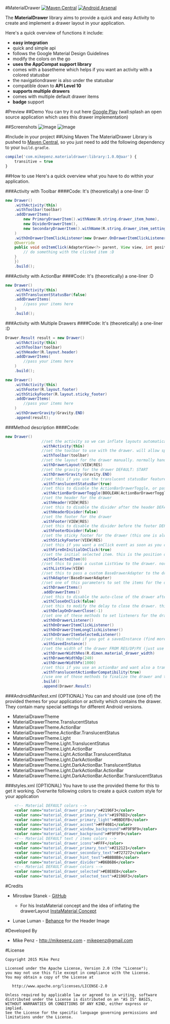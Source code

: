 #MaterialDrawer  [![Maven Central](https://maven-badges.herokuapp.com/maven-central/com.mikepenz.materialdrawer/library/badge.svg?style=flat)](https://maven-badges.herokuapp.com/maven-central/com.mikepenz.materialdrawer/library) [![Android Arsenal](https://img.shields.io/badge/Android%20Arsenal-MaterialDrawer-brightgreen.svg?style=flat)](https://android-arsenal.com/details/1/1526)

The **MaterialDrawer** library aims to provide a quick and easy Activity to create and implement a drawer layout in your application.

Here's a quick overview of functions it include:

- **easy integration**
- quick and simple api
- follows the Google Material Design Guidelines
- modify the colors on the go
- **uses the AppCompat support library**
- comes with a basetheme which helps if you want an activity with a colored statusbar
- the navigationdrawer is also under the statusbar
- compatible down to **API Level 10**
- **supports multiple drawers**
- comes with multiple default drawer items
- **badge** support


#Preview
##Demo
You can try it out here [Google Play](https://play.google.com/store/apps/details?id=com.mikepenz.unsplash) (wall:splash an open source application which uses this drawer implementation)

##Screenshots
![Image](https://raw.githubusercontent.com/mikepenz/MaterialDrawer/master/DEV/screenshots/screenshot1_small.png)
![Image](https://raw.githubusercontent.com/mikepenz/MaterialDrawer/master/DEV/screenshots/screenshot2_small.png)


#Include in your project
##Using Maven
The MaterialDrawer Library is pushed to [Maven Central](http://search.maven.org/#search|ga|1|g%3A%22com.mikepenz.materialdrawer%22), so you just need to add the following dependency to your `build.gradle`.

```javascript
compile('com.mikepenz.materialdrawer:library:1.0.0@aar') {
	transitive = true
}
```

##How to use
Here's a quick overview what you have to do within your application.

###Activity with Toolbar
####Code:
It's (theoretically) a one-liner :D
```java
new Drawer()
    .withActivity(this)
    .withToolbar(toolbar)
    .addDrawerItems(
	    new PrimaryDrawerItem().withName(R.string.drawer_item_home),
	    new DividerDrawerItem(),
	    new SecondaryDrawerItem().withName(R.string.drawer_item_settings)
    )
    .withOnDrawerItemClickListener(new Drawer.OnDrawerItemClickListener() {
    @Override
    public void onItemClick(AdapterView<?> parent, View view, int position, long id, IDrawerItem drawerItem) {
    	// do something with the clicked item :D
    }
    })
    .build();
```

###Activity with ActionBar
####Code:
It's (theoretically) a one-liner :D
```java
new Drawer()
	.withActivity(this)
	.withTranslucentStatusBar(false)
	.addDrawerItems(
		//pass your items here
	)
	.build();
```

###Activity with Multiple Drawers
####Code:
It's (theoretically) a one-liner :D
```java
Drawer.Result result = new Drawer()
	.withActivity(this)
	.withToolbar(toolbar)
	.withHeader(R.layout.header)
	.addDrawerItems(
		//pass your items here
	)
	.build();

new Drawer()
	.withActivity(this)
    .withFooter(R.layout.footer)
    .withStickyFooter(R.layout.sticky_footer)
    .addDrawerItems(
    	//pass your items here
    )
    .withDrawerGravity(Gravity.END)
    .append(result);
```

###Method description
####Code:
```java
new Drawer()
                //set the activity so we can inflate layouts automatically
                .withActivity(this)
                //set the toolbar to use with the drawer. will allow special stuff like ActionBarDrawerToggle
                .withToolbar(toolbar)
                //set the layout for the drawer manually. normally handled by the library
                .withDrawerLayout(VIEW|RES)
                //set the gravity for the drawer DEFAULT: START
                .withDrawerGravity(Gravity.END)
                //set this if you use the translucent statusBar feature DEFAULT: true
                .withTranslucentStatusBar(true)
                //set this to disable the ActionBarDrawerToggle, or pass a custom ActionBarDrawerToggle DEFAULT: true
                .withActionBarDrawerToggle(BOOLEAN|ActionBarDrawerToggle)
                //set the header for the drawer
                .withHeader(VIEW|RES)
                //set this to disable the divider after the header DEFAULT: true
                .withHeaderDivider(false)
                //set the footer for the drawer
                .withFooter(VIEW|RES)
                //set this to disable the divider before the footer DEFAULT: true
                .withFooterDivider(false)
                //set the sticky footer for the drawer (this one is always visible)
                .withStickyFooter(VIEW|RES)
                //set this if you want a onClick event as soon as you call .build() for the initial set DEFAULT: false
                .withFireOnInitialOnClick(true)
                //set the initial selected item. this is the position of the item. NOT the identifier
                .withSelectedItem(0)
                //set this to pass a custom ListView to the drawer. normally handled by the library
                .withListView(VIEW)
                //set this to pass a custom BaseDrawerAdapter to the drawer. normally handled by the library
                .withAdapter(BaseDrawerAdapter)
                //set one of this parameters to set the items for the drawer. not required if you pass your own adapter or even your own listView
                .withDrawerItems()
                .addDrawerItems()
                //set this to disable the auto-close of the drawer after onClick DEFAULT: true
                .withCloseOnClick(false)
                //set this to modify the delay to close the drawer. this is a "hack" to prevent lag after onClick DEFAULT: 150 / DISABLE: -1
                .withDelayOnDrawerClose(-1)
                //set one of these methods to set listeners for the drawer
                .withOnDrawerListener()
                .withOnDrawerItemClickListener()
                .withOnDrawerItemLongClickListener()
                .withOnDrawerItemSelectedListener()
                //set this method if you got a savedInstance (find more details in the sample application)
                .withSavedInstance()
                //set the width of the drawer FROM RES/DP/PX (just use one)
                .withDrawerWidthRes(R.dimen.material_drawer_width)
                .withDrawerWidthDp(240)
                .withDrawerWidthPx(1000)
                //set this if you use an actionBar and want also a translucent statusBar (really rare scenario) DEFAULT: false
                .withTranslucentActionBarCompatibility(true)
                //use one of those methods to finalize the drawer and to build it. append to add a second drawer to an existing drawer
                .build()
                .append(Drawer.Result)
```

###AndroidManifest.xml (OPTIONAL)
You can and should use (one of) the provided themes for your application or activity which contains the drawer. They contain many special settings for different Android versions.

- MaterialDrawerTheme
- MaterialDrawerTheme.TranslucentStatus
- MaterialDrawerTheme.ActionBar
- MaterialDrawerTheme.ActionBar.TranslucentStatus
- MaterialDrawerTheme.Light
- MaterialDrawerTheme.Light.TranslucentStatus
- MaterialDrawerTheme.Light.ActionBar
- MaterialDrawerTheme.Light.ActionBar.TranslucentStatus
- MaterialDrawerTheme.Light.DarkActionBar
- MaterialDrawerTheme.Light.DarkActionBar.TranslucentStatus
- MaterialDrawerTheme.Light.DarkActionBar.ActionBar
- MaterialDrawerTheme.Light.DarkActionBar.ActionBar.TranslucentStatus
  


###styles.xml (OPTIONAL)
You have to use the provided theme for this to get it working.
Overwrite following colors to create a quick custom style for your application
```xml
	<!-- Material DEFAULT colors -->
    <color name="material_drawer_primary">#2196F3</color>
    <color name="material_drawer_primary_dark">#1976D2</color>
    <color name="material_drawer_primary_light">#BBDEFB</color>
    <color name="material_drawer_accent">#FF4081</color>
    <color name="material_drawer_window_background">#F9F9F9</color>
    <color name="material_drawer_background">#F9F9F9</color>
    <!-- Material DEFAULT text / items colors -->
    <color name="material_drawer_icons">#FFF</color>
    <color name="material_drawer_primary_text">#212121</color>
    <color name="material_drawer_secondary_text">#727272</color>
    <color name="material_drawer_hint_text">#B8B8B8</color>
    <color name="material_drawer_divider">#B6B6B6</color>
    <!-- Material DEFAULT drawer colors -->
    <color name="material_drawer_selected">#E8E8E8</color>
    <color name="material_drawer_selected_text">#2196F3</color>
```

#Credits

- Mirosław Stanek - [GitHub](https://github.com/frogermcs)
	- For his InstaMaterial concept and the idea of inflating the drawerLayout [InstaMaterial Concept](http://frogermcs.github.io/InstaMaterial-concept-part-7-navigation-drawer/)

- Lunae Luman - [Behance](https://www.behance.net/gallery/18526001/Material-Wallpaper) for the Header Image

#Developed By

* Mike Penz - http://mikepenz.com - <mikepenz@gmail.com>


#License

    Copyright 2015 Mike Penz

    Licensed under the Apache License, Version 2.0 (the "License");
    you may not use this file except in compliance with the License.
    You may obtain a copy of the License at

       http://www.apache.org/licenses/LICENSE-2.0

    Unless required by applicable law or agreed to in writing, software
    distributed under the License is distributed on an "AS IS" BASIS,
    WITHOUT WARRANTIES OR CONDITIONS OF ANY KIND, either express or implied.
    See the License for the specific language governing permissions and
    limitations under the License.
